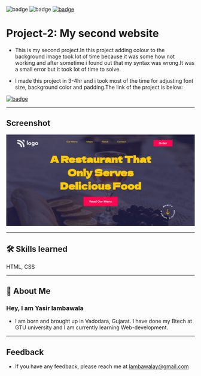 ![badge](https://img.shields.io/badge/MADE%20WITH-HTML%20%26%20CSS-blue)
![badge](https://img.shields.io/badge/TIME%20TAKEN-4--5hrs-red)
[![badge](https://img.shields.io/badge/SEE%20DEMO%20-VISIT-green)](https://project2-25722.netlify.app/)

# Project-2: My second website

- This is my second project.In this project adding colour to the background image took lot of time because it was some how not working and after sometime i found out that my syntax was wrong.It was a small error but it took lot of time to solve.

- I made this project in 3-4hr and i took most of the time for adjusting font size, background color and padding.The link of the project is below:

[![badge](https://img.shields.io/badge/Link-Project--2-lightgrey)](https://project2-25722.netlify.app/)

---

## Screenshot

![App Screenshot](./assets/project2_image.png)

---

## 🛠 Skills learned

HTML, CSS

---

## 🚀 About Me

### Hey, I am Yasir lambawala

- I am born and brought up in Vadodara, Gujarat. I have done my Btech at GTU university and I am currently learning Web-development.

---

## Feedback

- If you have any feedback, please reach me at lambawalay@gmail.com

